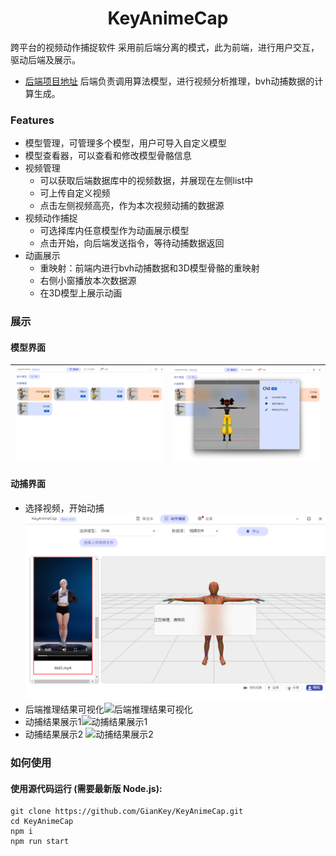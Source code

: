 <h1 align="center">
KeyAnimeCap
</h1>

<p align="center">

</p>

跨平台的视频动作捕捉软件
采用前后端分离的模式，此为前端，进行用户交互，驱动后端及展示。

- [后端项目地址](https://github.com/GianKey/Key_Video_Mocap) 后端负责调用算法模型，进行视频分析推理，bvh动捕数据的计算生成。

### Features

- 模型管理，可管理多个模型，用户可导入自定义模型
- 模型查看器，可以查看和修改模型骨骼信息
- 视频管理
  - 可以获取后端数据库中的视频数据，并展现在左侧list中
  - 可上传自定义视频
  - 点击左侧视频高亮，作为本次视频动捕的数据源
- 视频动作捕捉
  - 可选择库内任意模型作为动画展示模型
  - 点击开始，向后端发送指令，等待动捕数据返回
- 动画展示
  - 重映射：前端内进行bvh动捕数据和3D模型骨骼的重映射
  - 右侧小窗播放本次数据源 
  - 在3D模型上展示动画

### 展示
#### 模型界面

|![模型管理界面](screenshots/model.png)|![模型查看修改器](screenshots/FbxTab.png)|
|---------------|-----------------|


#### 动捕界面
- 选择视频，开始动捕![选择视频，开始动捕](screenshots/MocapStart.png)
- 后端推理结果可视化![后端推理结果可视化](screenshots/mocapResvideo1.gif)
- 动捕结果展示1![动捕结果展示1](screenshots/mocapResPlay.gif)
- 动捕结果展示2  ![动捕结果展示2](screenshots/mocapResPlay2.gif)




### 如何使用


#### 使用源代码运行 (需要最新版 Node.js):

```shell
git clone https://github.com/GianKey/KeyAnimeCap.git
cd KeyAnimeCap
npm i
npm run start
```


